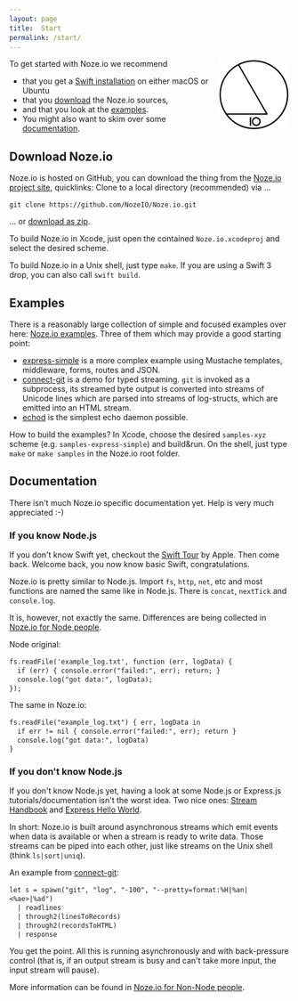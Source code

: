 ```yaml
---
layout: page
title:  Start
permalink: /start/
---
```


<img src="/images/noze-128x128.png" align="right" />

To get started with Noze.io we recommend

- that you get a [Swift installation](/install-swift)
  on either macOS or Ubuntu
- that you [download](#download-nozeio) the Noze.io sources,
- and that you look at the [examples](#examples).
- You might also want to skim over some [documentation](#documentation).

## Download Noze.io

Noze.io is hosted on GitHub, you can download the thing from the
[Noze.io project site](https://github.com/NozeIO/Noze.io/tree/master), 
quicklinks: Clone to a local directory (recommended) via ...

    git clone https://github.com/NozeIO/Noze.io.git
    
... or [download as zip](https://github.com/NozeIO/Noze.io/archive/master.zip).
    
To build Noze.io in Xcode, just open the contained `Noze.io.xcodeproj` and
select the desired scheme.

To build Noze.io in a Unix shell, just type `make`. If you are using a Swift 3
drop, you can also call `swift build`.

## Examples

There is a reasonably large collection of simple and focused examples over here:
[Noze.io examples](https://github.com/NozeIO/Noze.io/tree/master/Samples/).
Three of them which may provide a good starting point:

- [express-simple](https://github.com/NozeIO/Noze.io/tree/master/Samples/express-simple/Sources/main.swift)
  is a more complex example using Mustache templates, middleware, forms,
  routes and JSON.
- [connect-git](https://github.com/NozeIO/Noze.io/tree/master/Samples/connect-git/main.swift)
  is a demo for typed streaming. `git` is invoked as a subprocess, its streamed
  byte output is converted into streams of Unicode lines which are parsed into
  streams of log-structs, which are emitted into an HTML stream.
- [echod](https://github.com/NozeIO/Noze.io/tree/master/Samples/echod/main.swift)
  is the simplest echo daemon possible.
  
How to build the examples?
In Xcode, choose the desired `samples-xyz` scheme (e.g. 
`samples-express-simple`) and build&run.
On the shell, just type `make` or `make samples` in the Noze.io root folder.
  

## Documentation

There isn't much Noze.io specific documentation yet. Help is very much
appreciated :-)

### If you know Node.js

If you don't know Swift yet, checkout the
[Swift Tour](https://developer.apple.com/library/ios/documentation/Swift/Conceptual/Swift_Programming_Language/)
by Apple. Then come back.
Welcome back, you now know basic Swift, congratulations.

Noze.io is pretty similar to Node.js. Import `fs`, `http`, `net`, etc
and most functions are named the same like in Node.js. There is `concat`,
`nextTick` and `console.log`.

It is, however, not exactly the same. Differences are being collected in
[Noze.io for Node people](/noze4node/).
  
Node original:

    fs.readFile('example_log.txt', function (err, logData) {
      if (err) { console.error("failed:", err); return; }
      console.log("got data:", logData);
    });

The same in Noze.io:

    fs.readFile("example_log.txt") { err, logData in
      if err != nil { console.error("failed:", err); return }
      console.log("got data:", logData)
    }


### If you don't know Node.js

If you don't know Node.js yet, having a look at some Node.js or Express.js 
tutorials/documentation isn't the worst idea.
Two nice ones:
[Stream Handbook](https://github.com/substack/stream-handbook)
and
[Express Hello World](http://expressjs.com/en/starter/hello-world.html).

In short: Noze.io is built around asynchronous streams which emit events when
data is available or when a stream is ready to write data. Those streams can
be piped into each other, just like streams on the Unix shell
(think `ls|sort|uniq`).

An example from
[connect-git](https://github.com/NozeIO/Noze.io/tree/master/Samples/connect-git/main.swift):

    let s = spawn("git", "log", "-100", "--pretty=format:%H|%an|<%ae>|%ad")
      | readlines
      | through2(linesToRecords)
      | through2(recordsToHTML)
      | response

You get the point. All this is running asynchronously and with back-pressure
control (that is, if an output stream is busy and can't take more input, the
input stream will pause).

More information can be found in [Noze.io for Non-Node people](/noze4nonnode).

